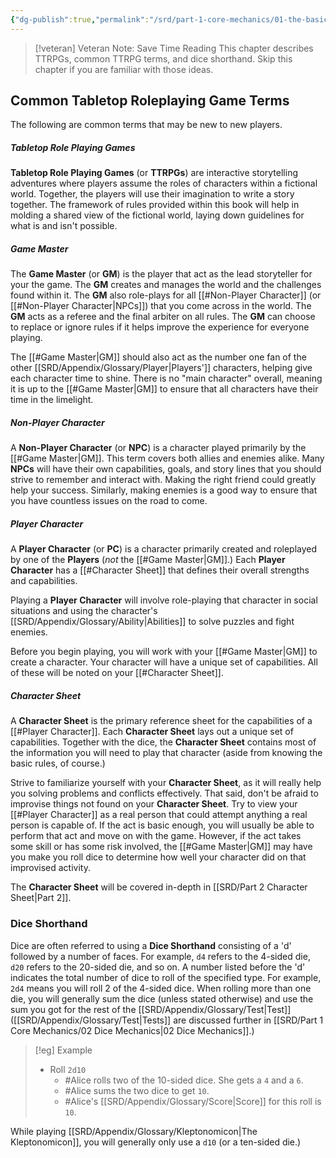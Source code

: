 ```yaml
---
{"dg-publish":true,"permalink":"/srd/part-1-core-mechanics/01-the-basics/"}
---
```



> [!veteran] Veteran Note: Save Time Reading
> This chapter describes TTRPGs, common TTRPG terms, and dice shorthand. Skip this chapter if you are familiar with those ideas.

## Common Tabletop Roleplaying Game Terms
The following are common terms that may be new to new players.

##### Tabletop Role Playing Games
**Tabletop Role Playing Games** (or **TTRPGs**) are interactive storytelling adventures where players assume the roles of characters within a fictional world. Together, the players will use their imagination to write a story together. The framework of rules provided within this book will help in molding a shared view of the fictional world, laying down guidelines for what is and isn't possible.

##### Game Master
The **Game Master** (or **GM**) is the player that act as the lead storyteller for your the game. The **GM** creates and manages the world and the challenges found within it. The **GM** also role-plays for all [[#Non-Player Character]] (or [[#Non-Player Character|NPCs]]) that you come across in the world. The **GM** acts as a referee and the final arbiter on all rules. The **GM** can choose to replace or ignore rules if it helps improve the experience for everyone playing.

The [[#Game Master|GM]] should also act as the number one fan of the other [[SRD/Appendix/Glossary/Player\|Players']] characters, helping give each character time to shine. There is no "main character" overall, meaning it is up to the [[#Game Master|GM]] to ensure that all characters have their time in the limelight.

##### Non-Player Character
A **Non-Player Character** (or **NPC**) is a character played primarily by the [[#Game Master|GM]]. This term covers both allies and enemies alike. Many **NPCs** will have their own capabilities, goals, and story lines that you should strive to remember and interact with. Making the right friend could greatly help your success. Similarly, making enemies is a good way to ensure that you have countless issues on the road to come.

##### Player Character
A **Player Character** (or **PC**) is a character primarily created and roleplayed by one of the **Players** (*not* the [[#Game Master|GM]].) Each **Player Character** has a [[#Character Sheet]] that defines their overall strengths and capabilities.

Playing a **Player Character** will involve role-playing that character in social situations and using the character's [[SRD/Appendix/Glossary/Ability\|Abilities]] to solve puzzles and fight enemies.

Before you begin playing, you will work with your [[#Game Master|GM]] to create a character. Your character will have a unique set of capabilities. All of these will be noted on your [[#Character Sheet]].

##### Character Sheet
A **Character Sheet** is the primary reference sheet for the capabilities of a [[#Player Character]]. Each **Character Sheet** lays out a unique set of capabilities. Together with the dice, the **Character Sheet** contains most of the information you will need to play that character (aside from knowing the basic rules, of course.)

Strive to familiarize yourself with your **Character Sheet**, as it will really help you solving problems and conflicts effectively. That said, don't be afraid to improvise things not found on your **Character Sheet**. Try to view your [[#Player Character]] as a real person that could attempt anything a real person is capable of. If the act is basic enough, you will usually be able to perform that act and move on with the game. However, if the act takes some skill or has some risk involved, the [[#Game Master|GM]] may have you make you roll dice to determine how well your character did on that improvised activity.

The **Character Sheet** will be covered in-depth in [[SRD/Part 2 Character Sheet\|Part 2]].

### Dice Shorthand
Dice are often referred to using a **Dice Shorthand** consisting of a 'd' followed by a number of faces. For example, `d4` refers to the 4-sided die, `d20` refers to the 20-sided die, and so on. A number listed before the 'd' indicates the total number of dice to roll of the specified type. For example, `2d4` means you will roll 2 of the 4-sided dice. When rolling more than one die, you will generally sum the dice (unless stated otherwise) and use the sum you got for the rest of the [[SRD/Appendix/Glossary/Test\|Test]] ([[SRD/Appendix/Glossary/Test\|Tests]] are discussed further in [[SRD/Part 1 Core Mechanics/02 Dice Mechanics\|02 Dice Mechanics]].)

> [!eg] Example
> 
> - Roll `2d10`
> 	- #Alice rolls two of the 10-sided dice. She gets a `4` and a `6`.
> 	- #Alice sums the two dice to get `10`.
> 	- #Alice's [[SRD/Appendix/Glossary/Score\|Score]] for this roll is `10`.

While playing [[SRD/Appendix/Glossary/Kleptonomicon\|The Kleptonomicon]], you will generally only use a `d10` (or a ten-sided die.)
